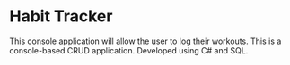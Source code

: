 # Habit Tracker #

This console application will allow the user to log their workouts.
This is a console-based CRUD application. Developed using C# and SQL.
